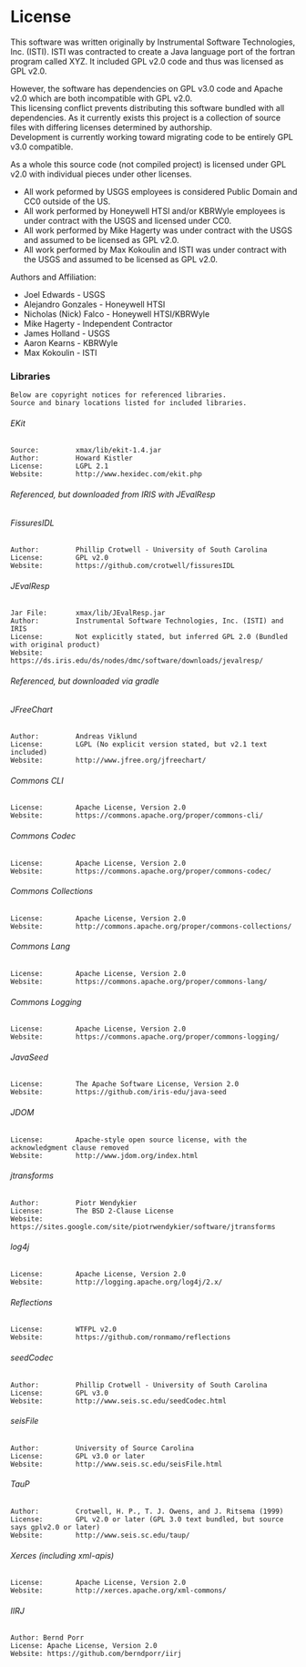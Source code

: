 License
========

This software was written originally by Instrumental Software Technologies, Inc. (ISTI).
ISTI was contracted to create a Java language port of the fortran program called XYZ.
It included GPL v2.0 code and thus was licensed as GPL v2.0.

However, the software has dependencies on GPL v3.0 code and Apache v2.0 which are both
incompatible with GPL v2.0.  
This licensing conflict prevents distributing this software bundled with all dependencies.
As it currently exists this project is a collection of source files with differing licenses determined by authorship.  
Development is currently working toward migrating code to be entirely GPL v3.0 compatible.  

As a whole this source code (not compiled project) is licensed under GPL v2.0 with individual pieces under other licenses.  

* All work peformed by USGS employees is considered Public Domain and CC0 outside of the US.  
* All work performed by Honeywell HTSI and/or KBRWyle employees is under contract with the USGS and licensed under CC0.  
* All work performed by Mike Hagerty was under contract with the USGS and assumed to be licensed as GPL v2.0.
* All work performed by Max Kokoulin and ISTI was under contract with the USGS and assumed to be licensed as GPL v2.0.


Authors and Affiliation:
* Joel Edwards - USGS
* Alejandro Gonzales - Honeywell HTSI
* Nicholas (Nick) Falco - Honeywell HTSI/KBRWyle
* Mike Hagerty - Independent Contractor
* James Holland - USGS
* Aaron Kearns - KBRWyle
* Max Kokoulin - ISTI


### Libraries
    Below are copyright notices for referenced libraries.  
    Source and binary locations listed for included libraries.

###### EKit
	Source:			xmax/lib/ekit-1.4.jar
	Author:			Howard Kistler
	License:		LGPL 2.1
	Website:		http://www.hexidec.com/ekit.php

###### Referenced, but downloaded from IRIS with JEvalResp

###### FissuresIDL
	Author:			Phillip Crotwell - University of South Carolina 
	License:		GPL v2.0
	Website:		https://github.com/crotwell/fissuresIDL

###### JEvalResp
	Jar File:		xmax/lib/JEvalResp.jar
	Author:			Instrumental Software Technologies, Inc. (ISTI) and IRIS
	License:		Not explicitly stated, but inferred GPL 2.0 (Bundled with original product)
	Website:		https://ds.iris.edu/ds/nodes/dmc/software/downloads/jevalresp/
	
###### Referenced, but downloaded via gradle

###### JFreeChart
	Author:			Andreas Viklund  
	License:		LGPL (No explicit version stated, but v2.1 text included)  
	Website:		http://www.jfree.org/jfreechart/  
###### Commons CLI
	License:		Apache License, Version 2.0  
	Website:		https://commons.apache.org/proper/commons-cli/  
###### Commons Codec
	License:		Apache License, Version 2.0  
	Website:		https://commons.apache.org/proper/commons-codec/  
###### Commons Collections
	License:		Apache License, Version 2.0  
	Website:		http://commons.apache.org/proper/commons-collections/  
###### Commons Lang
	License:		Apache License, Version 2.0  
	Website:		https://commons.apache.org/proper/commons-lang/  
###### Commons Logging
	License:		Apache License,	Version 2.0  
	Website:		https://commons.apache.org/proper/commons-logging/  
###### JavaSeed
	License:		The Apache Software License, Version 2.0  
	Website:		https://github.com/iris-edu/java-seed
###### JDOM
	License:		Apache-style open source license, with the acknowledgment clause removed
	Website:		http://www.jdom.org/index.html
###### jtransforms
	Author:			Piotr Wendykier
	License:		The BSD 2-Clause License
	Website:		https://sites.google.com/site/piotrwendykier/software/jtransforms
###### log4j
	License:		Apache License,	Version 2.0
	Website:		http://logging.apache.org/log4j/2.x/
###### Reflections
	License:		WTFPL v2.0 
	Website:		https://github.com/ronmamo/reflections

###### seedCodec
	Author:			Phillip Crotwell - University of South Carolina
	License:		GPL v3.0
	Website:		http://www.seis.sc.edu/seedCodec.html

###### seisFile
	Author:			University of Source Carolina
	License:		GPL v3.0 or later  
	Website:		http://www.seis.sc.edu/seisFile.html

###### TauP
	Author:			Crotwell, H. P., T. J. Owens, and J. Ritsema (1999)
	License:		GPL v2.0 or later (GPL 3.0 text bundled, but source says gplv2.0 or later)  
	Website: 		http://www.seis.sc.edu/taup/

###### Xerces (including xml-apis)
	License:		Apache License,	Version 2.0
	Website:		http://xerces.apache.org/xml-commons/

###### IIRJ 
	Author: Bernd Porr
	License: Apache License, Version 2.0
	Website: https://github.com/berndporr/iirj